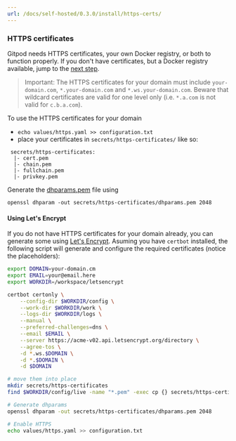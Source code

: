 ```yaml
---
url: /docs/self-hosted/0.3.0/install/https-certs/
---
```


### HTTPS certificates

Gitpod needs HTTPS certificates, your own Docker registry, or both to function properly. If you don't have certificates, but a Docker registry available, jump to the [next step](../docker-registry/).

> Important: The HTTPS certificates for your domain must include `your-domain.com`, `*.your-domain.com` and `*.ws.your-domain.com`. Beware that wildcard certificates are valid for one level only (i.e. `*.a.com` is not valid for `c.b.a.com`).

To use the HTTPS certificates for your domain
 - `echo values/https.yaml >> configuration.txt`
 - place your certificates in `secrets/https-certificates/` like so:
```
 secrets/https-certificates:
  |- cert.pem
  |- chain.pem
  |- fullchain.pem
  |- privkey.pem
```

Generate the [dhparams.pem](https://security.stackexchange.com/questions/94390/whats-the-purpose-of-dh-parameters) file using
```
openssl dhparam -out secrets/https-certificates/dhparams.pem 2048
```

#### Using Let's Encrypt
If you do not have HTTPS certificates for your domain already, you can generate some using [Let's Encrypt](https://medium.com/@saurabh6790/generate-wildcard-ssl-certificate-using-lets-encrypt-certbot-273e432794d7).
Asuming you have `certbot` installed, the following script will generate and configure the required certificates (notice the placeholders):
```bash
export DOMAIN=your-domain.cm
export EMAIL=your@email.here
export WORKDIR=/workspace/letsencrypt

certbot certonly \
    --config-dir $WORKDIR/config \
    --work-dir $WORKDIR/work \
    --logs-dir $WORKDIR/logs \
    --manual \
    --preferred-challenges=dns \
    --email $EMAIL \
    --server https://acme-v02.api.letsencrypt.org/directory \
    --agree-tos \
    -d *.ws.$DOMAIN \
    -d *.$DOMAIN \
    -d $DOMAIN

# move them into place
mkdir secrets/https-certificates
find $WORKDIR/config/live -name "*.pem" -exec cp {} secrets/https-certificates \;

# Generate dhparams
openssl dhparam -out secrets/https-certificates/dhparams.pem 2048

# Enable HTTPS
echo values/https.yaml >> configuration.txt
```

